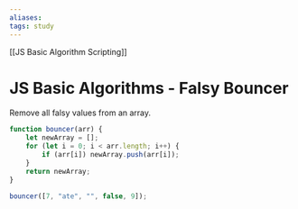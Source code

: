 ```yaml
---
aliases:
tags: study
---
```

[[JS Basic Algorithm Scripting]]
# JS Basic Algorithms - Falsy Bouncer
Remove all falsy values from an array.

```js
function bouncer(arr) {
	let newArray = [];
	for (let i = 0; i < arr.length; i++) {
		if (arr[i]) newArray.push(arr[i]);
	}
	return newArray;
}

bouncer([7, "ate", "", false, 9]);
```